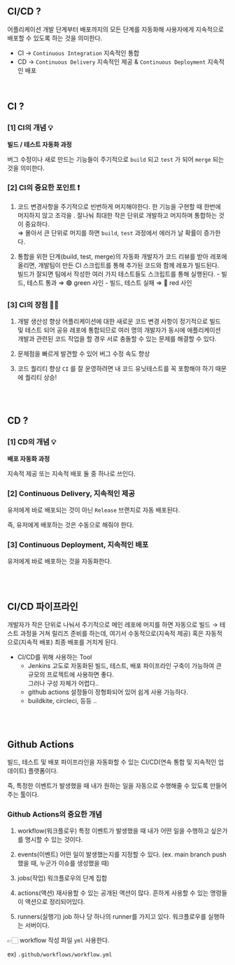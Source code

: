 ## CI/CD ?

어플리케이션 개발 단계부터 배포까지의 모든 단계를 자동화해 사용자에게 지속적으로 배포할 수 있도록 하는 것을 의미한다.

- CI → `Continuous Integration` 지속적인 통합
- CD → `Continuous Delivery` 지속적인 제공 & `Continuous Deployment` 지속적인 배포

<br>

## CI ?

### [1] CI의 개념 💡

**빌드 / 테스트 자동화 과정**

버그 수정이나 새로 만드는 기능들이 주기적으로 `build` 되고 `test` 가 되어 `merge` 되는 것을 의미한다.

### [2] CI의 중요한 포인트 ❗️

1. 코드 변경사항을 주기적으로 빈번하게 머지해야한다.
   한 기능을 구현할 때 한번에 머지하지 않고 조각을 . 잘나눠 최대한 작은 단위로 개발하고 머지하며 통합하는 것이 중요하다.  
   ⇒ 몰아서 큰 단위로 머지를 하면 `build`, `test` 과정에서 에러가 날 확률이 증가한다.

2. 통합을 위한 단계(build, test, merge)의 자동화
   개발자가 코드 리뷰를 받아 레포에 올리면, 개발팀이 만든 CI 스크립트를 통해 추가된 코드와 함께 레포가 빌드된다.  
   빌드가 잘되면 팀에서 작성한 여러 가지 테스트들도 스크립트를 통해 실행된다. - 빌드, 테스트 통과 ⇒ 🟢 green 사인 - 빌드, 테스트 실패 ⇒ 🔴 red 사인

### [3] CI의 장점 👍🏻

1. 개발 생산성 향상
   어플리케이션에 대한 새로운 코드 변경 사항이 정기적으로 빌드 및 테스트 되어 공유 레포에 통합되므로 여러 명의 개발자가 동시에 애플리케이션 개발과 관련된 코드 작업을 할 경우 서로 충돌할 수 있는 문제를 해결할 수 있다.

2. 문제점을 빠르게 발견할 수 있어 버그 수정 속도 향상
3. 코드 퀄리티 향상
   `CI` 를 잘 운영하려면 내 코드 유닛테스트를 꼭 포함해야 하기 때문에 퀄리티 상승!

<br>

<br>

## CD ?

### **[1] CD의 개념** 💡

**배포 자동화 과정**

지속적 제공 또는 지속적 배포 둘 중 하나로 쓰인다.

### [2] Continuous Delivery, 지속적인 제공

유저에게 바로 배포되는 것이 아닌 `Release` 브랜치로 자동 배포된다.

즉, 유저에게 배포하는 것은 수동으로 해줘야 한다.

### [3] Continuous Deployment, 지속적인 배포

유저에게 바로 배포하는 것을 자동화한다.

<br>

<br>

## CI/CD 파이프라인

개발자가 작은 단위로 나눠서 주기적으로 메인 레포에 머지를 하면 자동으로 빌드 → 테스트 과정을 거쳐 릴리즈 준비를 하는데, 여기서 수동적으로(지속적 제공) 혹은 자동적으로(지속적 배포) 최종 배포를 거치게 된다.

- CI/CD를 위해 사용하는 Tool
  - Jenkins
    고도로 자동화된 빌드, 테스트, 배포 파이프라인 구축이 가능하여 큰 규모의 프로젝트에 사용하면 좋다.  
    그러나 구성 자체가 어렵다..
  - github actions
    설정들이 정형화되어 있어 쉽게 사용 가능하다.
  - buildkite, circleci, 등등 ..

<br>

<br>

## Github Actions

빌드, 테스트 및 배포 파이프라인을 자동화할 수 있는 CI/CD(연속 통합 및 지속적인 업데이트) 플랫폼이다.

즉, 특정한 이벤트가 발생했을 때 내가 원하는 일을 자동으로 수행해줄 수 있도록 만들어주는 툴이다.

### Github Actions의 중요한 개념

1. workflow(워크플로우)
   특정 이벤트가 발생했을 때 내가 어떤 일을 수행하고 싶은가를 명시할 수 있는 것이다.

2. events(이벤트)
   어떤 일이 발생했는지를 지정할 수 있다. (ex. main branch push 했을 때, 누군가 이슈를 생성했을 때)

3. jobs(작업)
   워크플로우의 단계 집합

4. actions(액션)
   재사용할 수 있는 공개된 액션이 많다. 흔하게 사용할 수 있는 명령들이 액션으로 정리되어있다.

5. runners(실행기)
   job 하나 당 하나의 runner를 가지고 있다. 워크플로우를 실행하는 서버이다.

👉🏻 workflow 작성 파일 `yml` 사용한다.

ex) `.github/workflows/workflow.yml`

